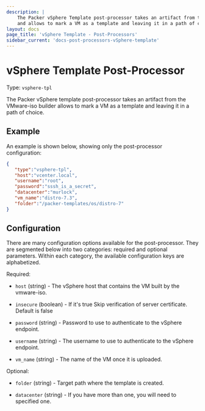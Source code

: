 ```yaml
---
description: |
    The Packer vSphere Template post-processor takes an artifact from the VMware-iso builder
    and allows to mark a VM as a template and leaving it in a path of choice. 
layout: docs
page_title: 'vSphere Template - Post-Processors'
sidebar_current: 'docs-post-processors-vSphere-template'
---
```


# vSphere Template Post-Processor

Type: `vsphere-tpl`

The Packer vSphere template post-processor takes an artifact from the VMware-iso builder
allows to mark a VM as a template and leaving it in a path of choice.

## Example

An example is shown below, showing only the post-processor configuration:

``` json
{  
   "type":"vsphere-tpl",
   "host":"vcenter.local",
   "username":"root",
   "password":"sssh_is_a_secret",
   "datacenter":"murlock",
   "vm_name":"distro-7.3",
   "folder":"/packer-templates/os/distro-7"
}
```

## Configuration

There are many configuration options available for the post-processor. They are
segmented below into two categories: required and optional parameters. Within
each category, the available configuration keys are alphabetized.

Required:

-   `host` (string) - The vSphere host that contains the VM built by the vmware-iso.
    
-   `insecure` (boolean) - If it's true Skip verification of server certificate. 
    Default is false    

-   `password` (string) - Password to use to authenticate to the
    vSphere endpoint.

-   `username` (string) - The username to use to authenticate to the
    vSphere endpoint.

-   `vm_name` (string) - The name of the VM once it is uploaded.

Optional:

-   `folder` (string) - Target path where the template is created. 
    
-   `datacenter` (string) - If you have more than one, you will need to specified one.
